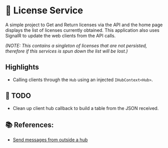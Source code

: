 ﻿# 🔑 License Service

A simple project to Get and Return licenses via the API and the home page displays the list of licenses currently obtained.
This application also uses SignalR to update the web clients from the API calls.

*(NOTE: This contains a singleton of licenses that are not persisted, therefore if this services is spun down the list will be lost.)*

## Highlights

* Calling clients through the `Hub` using an injected `IHubContext<Hub>`.

## 📝 TODO

* Clean up client hub callback to build a table from the JSON received.

## 📚 References:

* [Send messages from outside a hub](https://docs.microsoft.com/en-us/aspnet/core/signalr/hubcontext?view=aspnetcore-5.0)